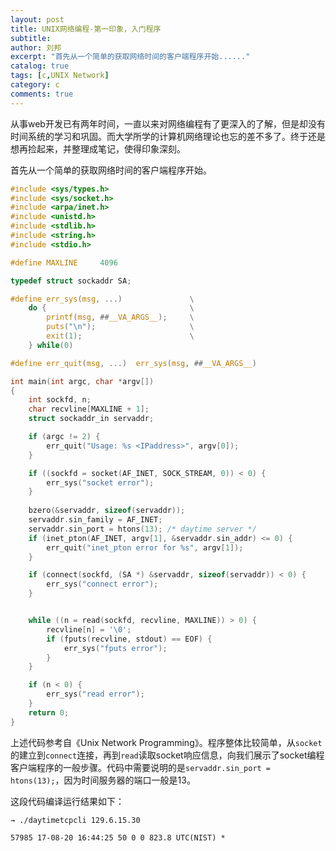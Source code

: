 ```yaml
---
layout: post
title: UNIX网络编程-第一印象，入门程序
subtitle: 
author: 刘邦
excerpt: "首先从一个简单的获取网络时间的客户端程序开始......"
catalog: true
tags: [c,UNIX Network]
category: c
comments: true
---
```


从事web开发已有两年时间，一直以来对网络编程有了更深入的了解，但是却没有时间系统的学习和巩固。而大学所学的计算机网络理论也忘的差不多了。终于还是想再捡起来，并整理成笔记，使得印象深刻。

首先从一个简单的获取网络时间的客户端程序开始。

```c
#include <sys/types.h>
#include <sys/socket.h>
#include <arpa/inet.h>
#include <unistd.h>
#include <stdlib.h>
#include <string.h>
#include <stdio.h>

#define MAXLINE     4096

typedef struct sockaddr SA;

#define err_sys(msg, ...)               \
    do {                                \
        printf(msg, ##__VA_ARGS__);     \
        puts("\n");                     \
        exit(1);                        \
    } while(0)

#define err_quit(msg, ...)  err_sys(msg, ##__VA_ARGS__)

int main(int argc, char *argv[])
{
    int sockfd, n;
    char recvline[MAXLINE + 1];
    struct sockaddr_in servaddr;

    if (argc != 2) {
        err_quit("Usage: %s <IPaddress>", argv[0]);
    }

    if ((sockfd = socket(AF_INET, SOCK_STREAM, 0)) < 0) {
        err_sys("socket error");
    }
    
    bzero(&servaddr, sizeof(servaddr));
    servaddr.sin_family = AF_INET;
    servaddr.sin_port = htons(13); /* daytime server */
    if (inet_pton(AF_INET, argv[1], &servaddr.sin_addr) <= 0) {
        err_quit("inet_pton error for %s", argv[1]);
    }

    if (connect(sockfd, (SA *) &servaddr, sizeof(servaddr)) < 0) {
        err_sys("connect error");
    }


    while ((n = read(sockfd, recvline, MAXLINE)) > 0) {
        recvline[n] = '\0';
        if (fputs(recvline, stdout) == EOF) {
            err_sys("fputs error");
        }
    }

    if (n < 0) {
        err_sys("read error");
    }
    return 0;
}
```

上述代码参考自《Unix Network Programming》。程序整体比较简单，从`socket`的建立到`connect`连接，再到`read`读取socket响应信息，向我们展示了socket编程客户端程序的一般步骤。代码中需要说明的是`servaddr.sin_port = htons(13);`，因为时间服务器的端口一般是13。

这段代码编译运行结果如下：

```shell
→ ./daytimetcpcli 129.6.15.30

57985 17-08-20 16:44:25 50 0 0 823.8 UTC(NIST) * 
```
